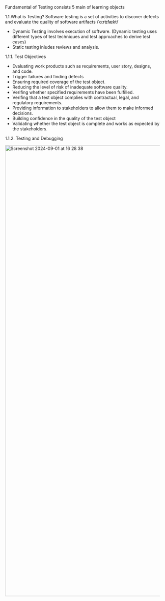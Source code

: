 Fundamental of Testing consists 5 main of learning objects

1.1.What is Testing?
Software testing is a set of activities to discover defects and evaluate the quality of software artifacts /ˈɑːrtɪfækt/
- Dynamic Testing involves execution of software. (Dynamic testing uses different types of test techniques and test approaches to derive test cases)
- Static testing inludes reviews and analysis.
  
1.1.1. Test Objectives
- Evaluating work products such as requirements, user story, designs, and code.
- Trigger failures and finding defects
- Ensuring required coverage of the test object.
- Reducing the level of risk of inadequate software quality.
- Verifing whether specified requirements have been fulfilled.
- Verifing that a test object complies with contractual, legal, and regulatory requirements.
- Providing information to stakeholders to allow them to make informed decisions.
- Building confidence in the quality of the test object
- Validating whether the test object is complete and works as expected by the stakeholders.
  
1.1.2. Testing and Debugging

<img width="1467" alt="Screenshot 2024-09-01 at 16 28 38" src="https://github.com/user-attachments/assets/02fdd643-26c5-48b9-9b38-30db882f7218">
